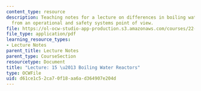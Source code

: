 ```yaml
---
content_type: resource
description: Teaching notes for a lecture on differences in boiling water reactors
  from an operational and safety systems point of view.
file: https://ol-ocw-studio-app-production.s3.amazonaws.com/courses/22-091-nuclear-reactor-safety-spring-2008/d61ce1c52ca70f18aa6ad364907e204d_MIT22_091S08_lec15note.pdf
file_type: application/pdf
learning_resource_types:
- Lecture Notes
parent_title: Lecture Notes
parent_type: CourseSection
resourcetype: Document
title: "Lecture: 15 \u2013 Boiling Water Reactors"
type: OCWFile
uid: d61ce1c5-2ca7-0f18-aa6a-d364907e204d
---
```

